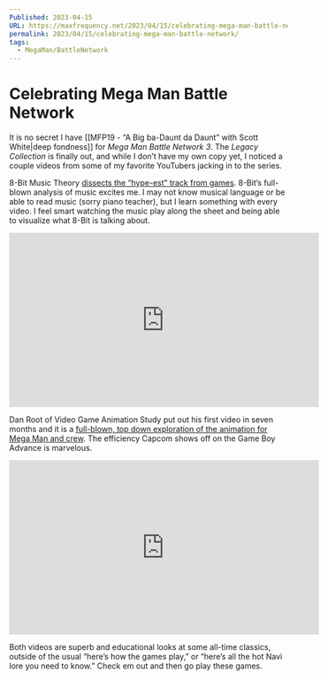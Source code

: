 ```yaml
---
Published: 2023-04-15
URL: https://maxfrequency.net/2023/04/15/celebrating-mega-man-battle-network/
permalink: 2023/04/15/celebrating-mega-man-battle-network/
tags:
  - MegaMan/BattleNetwork
---
```

# Celebrating Mega Man Battle Network

It is no secret I have [[MFP19 - “A Big ba-Daunt da Daunt” with Scott White|deep fondness]] for *Mega Man Battle Network 3*. The *Legacy Collection* is finally out, and while I don’t have my own copy yet, I noticed a couple videos from some of my favorite YouTubers jacking in to the series.

8-Bit Music Theory [dissects the “hype-est” track from games](https://youtu.be/H_a-78XJGl4). 8-Bit’s full-blown analysis of music excites me. I may not know musical language or be able to read music (sorry piano teacher), but I learn something with every video. I feel smart watching the music play along the sheet and being able to visualize what 8-Bit is talking about.

<div class=iframe-container>
<iframe width="560" height="315" src="https://www.youtube-nocookie.com/embed/H_a-78XJGl4?si=-jo4ad_-4FPV14e3" title="YouTube video player" frameborder="0" allow="accelerometer; autoplay; clipboard-write; encrypted-media; gyroscope; picture-in-picture; web-share" allowfullscreen></iframe>
</div>

Dan Root of Video Game Animation Study put out his first video in seven months and it is a [full-blown, top down exploration of the animation for Mega Man and crew](https://youtu.be/cQtmAbydX1Y). The efficiency Capcom shows off on the Game Boy Advance is marvelous.

<div class=iframe-container>
<iframe width="560" height="315" src="https://www.youtube-nocookie.com/embed/cQtmAbydX1Y?si=1QfVFeSGa_84fpdn" title="YouTube video player" frameborder="0" allow="accelerometer; autoplay; clipboard-write; encrypted-media; gyroscope; picture-in-picture; web-share" allowfullscreen></iframe>
</div>

Both videos are superb and educational looks at some all-time classics, outside of the usual “here’s how the games play,” or “here’s all the hot Navi lore you need to know.” Check em out and then go play these games.
